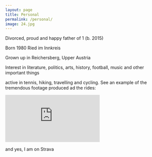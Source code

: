 ```yaml
---
layout: page
title: Personal
permalink: /personal/
image: 24.jpg
---
```


Divorced, proud and happy father of 1 (b. 2015)

Born 1980 Ried im Innkreis

Grown up in Reichersberg, Upper Austria

Interest in literature, politics, arts, history, football, music and other important things

active in tennis, hiking, travelling and cycling.
See an example of the tremendous footage produced ad the rides:

<iframe src="https://www.youtube.com/embed/0XaO3iTv82Q" frameborder="0" allowfullscreen></iframe>



and yes, I am on Strava
